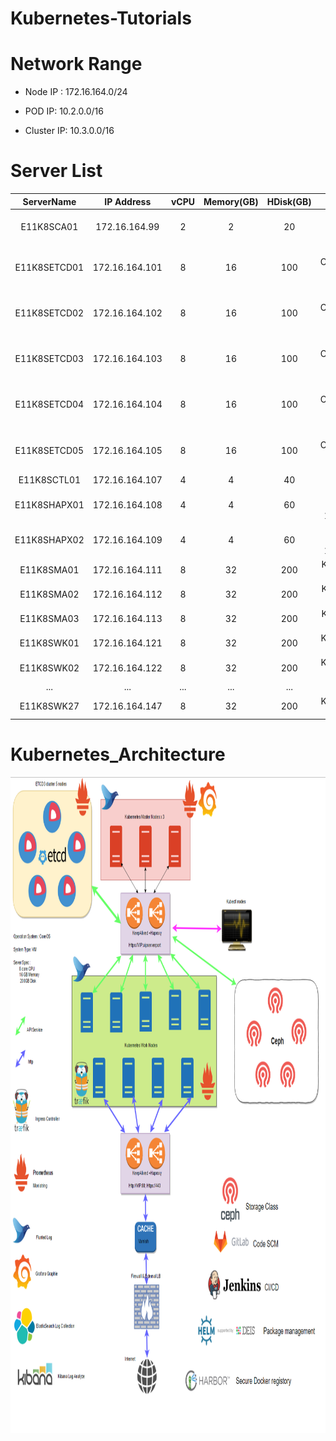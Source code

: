 # Kubernetes-Tutorials

# Network Range

*   Node IP :   172.16.164.0/24

*   POD IP:     10.2.0.0/16

*   Cluster IP: 10.3.0.0/16

# Server List

|   ServerName  |   IP Address  |   vCPU    |   Memory(GB)  |   HDisk(GB)   |   Descriptions |
|:---:|:---:|:---:|:---:|:---:|:---:|
|E11K8SCA01|172.16.164.99|2|2|20|Certificates Generator & Http File Service|
|E11K8SETCD01|172.16.164.101|8|16|100|ETCD Cluster(Kubernetes Key-Value DataBase)|
|E11K8SETCD02|172.16.164.102|8|16|100|ETCD Cluster(Kubernetes Key-Value DataBase)|
|E11K8SETCD03|172.16.164.103|8|16|100|ETCD Cluster(Kubernetes Key-Value DataBase)|
|E11K8SETCD04|172.16.164.104|8|16|100|ETCD Cluster(Kubernetes Key-Value DataBase)|
|E11K8SETCD05|172.16.164.105|8|16|100|ETCD Cluster(Kubernetes Key-Value DataBase)|
|E11K8SCTL01|172.16.164.107|4|4|40|Kubectl & Helm |
|E11K8SHAPX01|172.16.164.108|4|4|60|Haproxy & Keepalived (VIP: 172.16.164.110)|
|E11K8SHAPX02|172.16.164.109|4|4|60|Haproxy & Keepalived (VIP: 172.16.164.110)|
|E11K8SMA01|172.16.164.111|8|32|200|Kubernetes Master Node|
|E11K8SMA02|172.16.164.112|8|32|200|Kubernetes Master Node|
|E11K8SMA03|172.16.164.113|8|32|200|Kubernetes Master Node|
|E11K8SWK01|172.16.164.121|8|32|200|Kubernetes Worker Node|
|E11K8SWK02|172.16.164.122|8|32|200|Kubernetes Worker Node|
|...|...|...|...|...|...|
|E11K8SWK27|172.16.164.147|8|32|200|Kubernetes Worker Node|





# Kubernetes_Architecture

<img src="images/Kubernetes_Architecture.png" height="1050" width="900">
